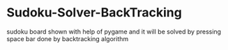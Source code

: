 # Sudoku-Solver-BackTracking


sudoku board shown with help of pygame and it will be solved by pressing space bar done by backtracking algorithm
